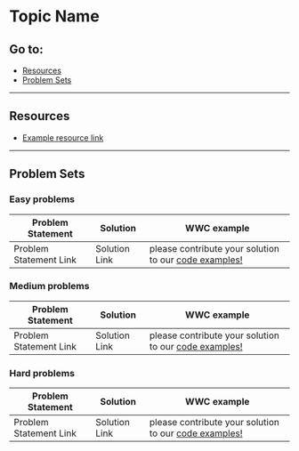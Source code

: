 # Topic Name

## Go to:
 * [Resources](#resources)
 * [Problem Sets](#problem-sets)

___

## Resources

- [Example resource link](http://google.com/)
___

## Problem Sets

### Easy problems
Problem Statement | Solution | WWC example
--- | --- | ---
Problem Statement Link | Solution Link | please contribute your solution to our [code examples!](https://github.com/WomenWhoCode/wwcsf-algos/tree/master/code-examples/linked-lists)


### Medium problems
Problem Statement | Solution | WWC example
--- | --- | ---
Problem Statement Link | Solution Link | please contribute your solution to our [code examples!](https://github.com/WomenWhoCode/wwcsf-algos/tree/master/code-examples/linked-lists)


### Hard problems
Problem Statement | Solution | WWC example
--- | --- | ---
Problem Statement Link | Solution Link | please contribute your solution to our [code examples!](https://github.com/WomenWhoCode/wwcsf-algos/tree/master/code-examples/linked-lists)

